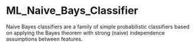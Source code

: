 # ML_Naive_Bays_Classifier
Naive Bayes classifiers are a family of simple probabilistic classifiers based on applying the Bayes theorem with strong (naive) independence assumptions between features.
